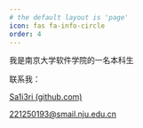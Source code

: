 ```yaml
---
# the default layout is 'page'
icon: fas fa-info-circle
order: 4
---
```


我是南京大学软件学院的一名本科生

联系我：

[Sa1i3ri (github.com)](https://github.com/Sa1i3ri)

221250193@smail.nju.edu.cn
